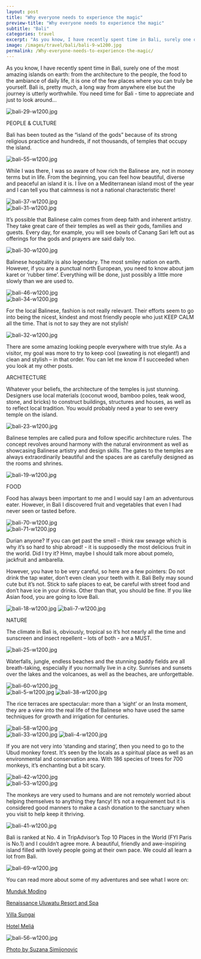 ```yaml
---
layout: post
title: "Why everyone needs to experience the magic"
preview-title: "Why everyone needs to experience the magic"
subtitle: "Bali"
categories: travel
excerpt: "As you know, I have recently spent time in Bali, surely one of the most amazing islands on earth: from the architecture to the people, the food to the ambiance of daily life" 
image: /images/travel/bali/bali-9-w1200.jpg
permalink: /Why-everyone-needs-to-experience-the-magic/
---
```

As you know, I have recently spent time in Bali, surely one of the most amazing islands on earth: from the architecture to the people, the food to the ambiance of daily life, it is one of the few places where you can truly be yourself. Bali is, pretty much, a long way from anywhere else but the journey is utterly worthwhile. You need time for Bali - time to appreciate and just to look around... 

<img src="{{ '/images/travel/bali/bali-29-w1200.jpg' | prepend: SourceUrl }}" alt="bali-29-w1200.jpg">

PEOPLE & CULTURE

Bali has been touted as the “island of the gods” because of its strong religious practice and hundreds, if not thousands, of temples that occupy the island.

<img src="{{ '/images/travel/bali/bali-55-w1200.jpg' | prepend: SourceUrl }}" alt="bali-55-w1200.jpg">

<div class="row no-gutters">
    <div class="col-md-6 col-sm-12">
        <div class="post-left-image" style="background: url(../images/travel/bali/bali-26-w1200.jpg) no-repeat; background-size: cover; margin-right: 0.5rem; max-height: 800px !important"></div>
    </div>
    <div class="col-md-6 col-sm-12">
        <div class="post-right-image" style="background: url(../images/travel/bali/bali-39-w1200.jpg) no-repeat; background-size: cover; margin-left: 0.5rem; max-height: 800px !important"></div>
    </div>
</div>

While I was there, I was so aware of how rich the Balinese are, not in money terms but in life. From the beginning, you can feel how beautiful, diverse and peaceful an island it is. I live on a Mediterranean island most of the year and I can tell you that calmness is not a national characteristic there! 

<img src="{{ '/images/travel/bali/bali-37-w1200.jpg' | prepend: SourceUrl }}" alt="bali-37-w1200.jpg">

<div class="row no-gutters">
    <div class="col-md-6 col-sm-12">
        <div class="post-left-image" style="background: url(../images/travel/bali/bali-48-w1200.jpg) no-repeat; background-size: cover; margin-right: 0.5rem; max-height: 800px !important"></div>
    </div>
    <div class="col-md-6 col-sm-12">
        <div class="post-right-image" style="background: url(../images/travel/bali/bali-44-w1200.jpg) no-repeat; background-size: cover; margin-left: 0.5rem; max-height: 800px !important"></div>
    </div>
</div>

<img src="{{ '/images/travel/bali/bali-31-w1200.jpg' | prepend: SourceUrl }}" alt="bali-31-w1200.jpg">
 
It’s possible that Balinese calm comes from deep faith and inherent artistry. They take great care of their temples as well as their gods, families and guests. Every day, for example, you will see bowls of Canang Sari left out as offerings for the gods and prayers are said daily too.

<img src="{{ '/images/travel/bali/bali-30-w1200.jpg' | prepend: SourceUrl }}" alt="bali-30-w1200.jpg">

<div class="row no-gutters">
    <div class="col-md-6 col-sm-12">
        <div class="post-left-image" style="background: url(../images/travel/bali/bali-45-w1200.jpg) no-repeat; background-size: cover; margin-right: 0.5rem; max-height: 800px !important"></div>
    </div>
    <div class="col-md-6 col-sm-12">
        <div class="post-right-image" style="background: url(../images/travel/bali/bali-3-w1200.jpg) no-repeat; background-size: cover; margin-left: 0.5rem; max-height: 800px !important"></div>
    </div>
</div>

Balinese hospitality is also legendary. The most smiley nation on earth. However, if you are a punctual north European, you need to know about jam karet or ‘rubber time’. Everything will be done, just possibly a little more slowly than we are used to.

<img src="{{ '/images/travel/bali/bali-46-w1200.jpg' | prepend: SourceUrl }}" alt="bali-46-w1200.jpg">

<div class="row no-gutters">
    <div class="col-md-6 col-sm-12">
        <div class="post-left-image" style="background: url(../images/travel/bali/bali-35-w1200.jpg) no-repeat; background-size: cover; margin-right: 0.5rem; max-height: 800px !important"></div>
    </div>
    <div class="col-md-6 col-sm-12">
        <div class="post-right-image" style="background: url(../images/travel/bali/bali-36-w1200.jpg) no-repeat; background-size: cover; margin-left: 0.5rem; max-height: 800px !important"></div>
    </div>
</div>

<img src="{{ '/images/travel/bali/bali-34-w1200.jpg' | prepend: SourceUrl }}" alt="bali-34-w1200.jpg">

For the local Balinese, fashion is not really relevant. Their efforts seem to go into being the nicest, kindest and most friendly people who just KEEP CALM all the time. That is not to say they are not stylish!

<img src="{{ '/images/travel/bali/bali-32-w1200.jpg' | prepend: SourceUrl }}" alt="bali-32-w1200.jpg">

There are some amazing looking people everywhere with true style. As a visitor, my goal was more to try to keep cool (sweating is not elegant!) and clean and stylish – in that order. You can let me know if I succeeded when you look at my other posts.

<div class="row no-gutters">
    <div class="col-md-6 col-sm-12">
        <div class="post-left-image" style="background: url(../images/travel/bali/bali-64a-w1200.jpg) no-repeat; background-size: cover; margin-right: 0.5rem; max-height: 800px !important"></div>
    </div>
    <div class="col-md-6 col-sm-12">
        <div class="post-right-image" style="background: url(../images/travel/bali/bali-61-w1200.jpg) no-repeat; background-size: cover; margin-left: 0.5rem; max-height: 800px !important"></div>
    </div>
</div>

ARCHITECTURE

Whatever your beliefs, the architecture of the temples is just stunning. 
Designers use local materials (coconut wood, bamboo poles, teak wood, stone, and bricks) to construct buildings, structures and houses, as well as to reflect local tradition. You would probably need a year to see every temple on the island.

<div class="row no-gutters">
    <div class="col-md-6 col-sm-12">
        <div class="post-left-image" style="background: url(../images/travel/bali/bali-68-w1200.jpg) no-repeat; background-size: cover; margin-right: 0.5rem; max-height: 800px !important"></div>
    </div>
    <div class="col-md-6 col-sm-12">
        <div class="post-right-image" style="background: url(../images/travel/bali/bali-62-w1200.jpg) no-repeat; background-size: cover; margin-left: 0.5rem; max-height: 800px !important"></div>
    </div>
</div>

<img src="{{ '/images/travel/bali/bali-23-w1200.jpg' | prepend: SourceUrl }}" alt="bali-23-w1200.jpg">

<div class="row no-gutters">
    <div class="col-md-6 col-sm-12">
        <div class="post-left-image" style="background: url(../images/travel/bali/bali-17-w1200.jpg) no-repeat; background-size: cover; margin-right: 0.5rem; max-height: 800px !important"></div>
    </div>
    <div class="col-md-6 col-sm-12">
        <div class="post-right-image" style="background: url(../images/travel/bali/bali-22-w1200.jpg) no-repeat; background-size: cover; margin-left: 0.5rem; max-height: 800px !important"></div>
    </div>
</div>

Balinese temples are called pura and follow specific architecture rules. The concept revolves around harmony with the natural environment as well as showcasing Balinese artistry and design skills. The gates to the temples are always extraordinarily beautiful and the spaces are as carefully designed as the rooms and shrines.

<img src="{{ '/images/travel/bali/bali-19-w1200.jpg' | prepend: SourceUrl }}" alt="bali-19-w1200.jpg">

FOOD 

Food has always been important to me and I would say I am an adventurous eater. However, in Bali I discovered fruit and vegetables that even I had never seen or tasted before.

<img src="{{ '/images/travel/bali/bali-70-w1200.jpg' | prepend: SourceUrl }}" alt="bali-70-w1200.jpg">

<div class="row no-gutters">
    <div class="col-md-6 col-sm-12">
        <div class="post-left-image" style="background: url(../images/travel/bali/bali-66-w1200.jpg) no-repeat; background-size: cover; margin-right: 0.5rem; max-height: 800px !important"></div>
    </div>
    <div class="col-md-6 col-sm-12">
        <div class="post-right-image" style="background: url(../images/travel/bali/bali-14-w1200.jpg) no-repeat; background-size: cover; margin-left: 0.5rem; max-height: 800px !important"></div>
    </div>
</div>

<img src="{{ '/images/travel/bali/bali-71-w1200.jpg' | prepend: SourceUrl }}" alt="bali-71-w1200.jpg">

Durian anyone? If you can get past the smell – think raw sewage which is why it’s so hard to ship abroad! - it is supposedly the most delicious fruit in the world. Did I try it? Hmn, maybe I should talk more about pomelo, jackfruit and ambarella.

<div class="row no-gutters">
    <div class="col-md-6 col-sm-12">
        <div class="post-left-image" style="background: url(../images/travel/bali/bali-12-w1200.jpg) no-repeat; background-size: cover; margin-right: 0.5rem; max-height: 800px !important"></div>
    </div>
    <div class="col-md-6 col-sm-12">
        <div class="post-right-image" style="background: url(../images/travel/bali/bali-13-w1200.jpg) no-repeat; background-size: cover; margin-left: 0.5rem; max-height: 800px !important"></div>
    </div>
</div>

However, you have to be very careful, so here are a few pointers: Do not drink the tap water, don’t even clean your teeth with it. Bali Belly may sound cute but it’s not. Stick to safe places to eat, be careful with street food and don’t have ice in your drinks. Other than that, you should be fine. If you like Asian food, you are going to love Bali.

<img src="{{ '/images/travel/bali/bali-18-w1200.jpg' | prepend: SourceUrl }}" alt="bali-18-w1200.jpg">

<img src="{{ '/images/travel/bali/bali-7-w1200.jpg' | prepend: SourceUrl }}" alt="bali-7-w1200.jpg">

NATURE

The climate in Bali is, obviously, tropical so it’s hot nearly all the time and sunscreen and insect repellent – lots of both - are a MUST.

<img src="{{ '/images/travel/bali/bali-25-w1200.jpg' | prepend: SourceUrl }}" alt="bali-25-w1200.jpg">

<div class="row no-gutters">
    <div class="col-md-6 col-sm-12">
        <div class="post-left-image" style="background: url(../images/travel/bali/bali-24-w1200.jpg) no-repeat; background-size: cover; margin-right: 0.5rem; max-height: 800px !important"></div>
    </div>
    <div class="col-md-6 col-sm-12">
        <div class="post-right-image" style="background: url(../images/travel/bali/bali-20-w1200.jpg) no-repeat; background-size: cover; margin-left: 0.5rem; max-height: 800px !important"></div>
    </div>
</div>

<div class="row no-gutters">
    <div class="col-md-6 col-sm-12">
        <div class="post-left-image" style="background: url(../images/travel/bali/bali-43-w1200.jpg) no-repeat; background-size: cover; margin-right: 0.5rem; max-height: 800px !important"></div>
    </div>
    <div class="col-md-6 col-sm-12">
        <div class="post-right-image" style="background: url(../images/travel/bali/bali-47a-w1200.jpg) no-repeat; background-size: cover; margin-left: 0.5rem; max-height: 800px !important"></div>
    </div>
</div>

Waterfalls, jungle, endless beaches and the stunning paddy fields are all breath-taking, especially if you normally live in a city. Sunrises and sunsets over the lakes and the volcanoes, as well as the beaches, are unforgettable.

<img src="{{ '/images/travel/bali/bali-60-w1200.jpg' | prepend: SourceUrl }}" alt="bali-60-w1200.jpg">

<div class="row no-gutters">
    <div class="col-md-6 col-sm-12">
        <div class="post-left-image" style="background: url(../images/travel/bali/bali-52-w1200.jpg) no-repeat; background-size: cover; margin-right: 0.5rem; max-height: 800px !important"></div>
    </div>
    <div class="col-md-6 col-sm-12">
        <div class="post-right-image" style="background: url(../images/travel/bali/bali-59-w1200.jpg) no-repeat; background-size: cover; margin-left: 0.5rem; max-height: 800px !important"></div>
    </div>
</div>

<img src="{{ '/images/travel/bali/bali-5-w1200.jpg' | prepend: SourceUrl }}" alt="bali-5-w1200.jpg">

<img src="{{ '/images/travel/bali/bali-38-w1200.jpg' | prepend: SourceUrl }}" alt="bali-38-w1200.jpg">

The rice terraces are spectacular: more than a ‘sight’ or an Insta moment, they are a view into the real life of the Balinese who have used the same techniques for growth and irrigation for centuries.

<img src="{{ '/images/travel/bali/bali-58-w1200.jpg' | prepend: SourceUrl }}" alt="bali-58-w1200.jpg">

<div class="row no-gutters">
    <div class="col-md-6 col-sm-12">
        <div class="post-left-image" style="background: url(../images/travel/bali/bali-28-w1200.jpg) no-repeat; background-size: cover; margin-right: 0.5rem; max-height: 800px !important"></div>
    </div>
    <div class="col-md-6 col-sm-12">
        <div class="post-right-image" style="background: url(../images/travel/bali/bali-40-w1200.jpg) no-repeat; background-size: cover; margin-left: 0.5rem; max-height: 800px !important"></div>
    </div>
</div>

<img src="{{ '/images/travel/bali/bali-33-w1200.jpg' | prepend: SourceUrl }}" alt="bali-33-w1200.jpg">

<img src="{{ '/images/travel/bali/bali-4-w1200.jpg' | prepend: SourceUrl }}" alt="bali-4-w1200.jpg">

If you are not very into ‘standing and staring’, then you need to go to the Ubud monkey forest. It’s seen by the locals as a spiritual place as well as an environmental and conservation area. With 186 species of trees for 700 monkeys, it’s enchanting but a bit scary. 

<img src="{{ '/images/travel/bali/bali-42-w1200.jpg' | prepend: SourceUrl }}" alt="bali-42-w1200.jpg">

<div class="row no-gutters">
    <div class="col-md-6 col-sm-12">
        <div class="post-left-image" style="background: url(../images/travel/bali/bali-15-w1200.jpg) no-repeat; background-size: cover; margin-right: 0.5rem; max-height: 800px !important"></div>
    </div>
    <div class="col-md-6 col-sm-12">
        <div class="post-right-image" style="background: url(../images/travel/bali/bali-16a-w1200.jpg) no-repeat; background-size: cover; margin-left: 0.5rem; max-height: 800px !important"></div>
    </div>
</div>

<img src="{{ '/images/travel/bali/bali-53-w1200.jpg' | prepend: SourceUrl }}" alt="bali-53-w1200.jpg">

The monkeys are very used to humans and are not remotely worried about helping themselves to anything they fancy! It’s not a requirement but it is considered good manners to make a cash donation to the sanctuary when you visit to help keep it thriving.

<img src="{{ '/images/travel/bali/bali-41-w1200.jpg' | prepend: SourceUrl }}" alt="bali-41-w1200.jpg">

Bali is ranked at No. 4 in TripAdvisor’s Top 10 Places in the World (FYI Paris is No.1) and I couldn’t agree more. A beautiful, friendly and awe-inspiring island filled with lovely people going at their own pace. We could all learn a lot from Bali.

<div class="row no-gutters">
    <div class="col-md-6 col-sm-12">
        <div class="post-left-image" style="background: url(../images/travel/bali/bali-2-w1200.jpg) no-repeat; background-size: cover; margin-right: 0.5rem; max-height: 800px !important"></div>
    </div>
    <div class="col-md-6 col-sm-12">
        <div class="post-right-image" style="background: url(../images/travel/bali/bali-6-w1200.jpg) no-repeat; background-size: cover; margin-left: 0.5rem; max-height: 800px !important"></div>
    </div>
</div>

<img src="{{ '/images/travel/bali/bali-69-w1200.jpg' | prepend: SourceUrl }}" alt="bali-69-w1200.jpg">

<div class="row no-gutters">
    <div class="col-md-6 col-sm-12">
        <div class="post-left-image" style="background: url(../images/travel/bali/bali-65-w1200.jpg) no-repeat; background-size: cover; margin-right: 0.5rem; max-height: 800px !important"></div>
    </div>
    <div class="col-md-6 col-sm-12">
        <div class="post-right-image" style="background: url(../images/travel/bali/bali-9-w1200.jpg) no-repeat; background-size: cover; margin-left: 0.5rem; max-height: 800px !important"></div>
    </div>
</div>

You can read more about some of my adventures and see what I wore on:

<a href="https://nenakay.com/Hill-Station-Hideaway-at-Munduk-Moding/" target="_blank">Munduk Moding</a>

<a href="https://nenakay.com/Great-times-at-Renaissance-Uluwatu-Bali-Resort-and-Spa/" target="_blank">Renaissance Uluwatu Resort and Spa</a>

<a href="https://nenakay.com/Jungle-vibes-at-Villa-Sungai/" target="_blank">Villa Sungai</a>

<a href="https://nenakay.com/Meli%C3%A1-Magic%E2%80%93an-%E2%80%98out-of-this-world%E2%80%99-experience-in-Bali/" target="_blank">Hotel Meliá</a>

<img src="{{ '/images/travel/bali/bali-56-w1200.jpg' | prepend: SourceUrl }}" alt="bali-56-w1200.jpg">

<a href="https://www.instagram.com/simisu__/" target="_blank">Photo by Suzana Simijonovic</a>